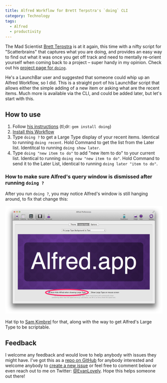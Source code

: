 ```yaml
---
title: Alfred Workflow for Brett Terpstra's `doing` CLI
category: Technology
tags:
  - Alfred
  - productivity
---
```

The Mad Scientist [Brett Terpstra](http://brettterpstra.com) is at it again, this time with a nifty script for "Scatterbrains" that captures what you are doing, and provides an easy way to find out what it was once you get off track and need to mentally re-orient yourself when coming back to a project – super handy in my opinion. Check out his [project page for `doing`](http://brettterpstra.com/projects/doing/). 

He's a LaunchBar user and suggested that someone could whip up an Alfred Workflow, so I did. This is a straight port of his LaunchBar script that allows either the simple adding of a new item or asking what are the recent items. Much more is available via the CLI, and could be added later, but let's start with this.

## How to use

1. Follow [his instructions](http://brettterpstra.com/projects/doing/) (tl;dr: `gem install doing`)
2. [Install this Workflow](https://github.com/EvanLovely/alfred--doing/raw/master/Doing.alfredworkflow)
3. Type `doing ?` to get a Large Type display of your recent items. Identical to running `doing recent`. Hold Command to get the list from the Later list. Identitcal to running `doing show later`.
4. Type `doing "new item to do"` to add "new item to do" to your current list. Identical to running `doing now "new item to do"`. Hold Command to send it to the Later List, identical to running `doing later "item to do"`.


### How to make sure Alfred's query window is dismissed after running `doing ?`

After you run `doing ?`, you may notice Alfred's window is still hanging around, to fix that change this:

![Turn on Auto-Hide Large Type in Alfred Prefs](https://github.com/EvanLovely/alfred--doing/raw/master/assets/alfred-large-type.png)

Hat tip to [Sam Kimbrel](http://www.samkimbrel.com/posts/2013-12-24-os-x-shell-large-type.html) for that, along with the way to get Alfred's Large Type to be scriptable. 

## Feedback ##

I welcome any feedback and would love to help anybody with issues they might have. I've got this as a [repo on GitHub](https://github.com/EvanLovely/alfred--doing) for anybody interested and welcome anybody to [create a new issue](https://github.com/EvanLovely/alfred--doing/issues/new) or feel free to comment below or even reach out to me on Twitter: [@EvanLovely](http://twitter.com/EvanLovely). Hope this helps someone out there!